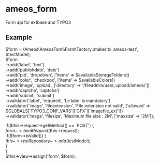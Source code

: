 # ameos_form
Form api for extbase and TYPO3

## Example

$form = \\Ameos\\AmeosForm\\Form\\Factory::make('tx_ameos-test', $testModel);  
$form  
 ->add('label', 'text')  
 ->add('publishdate', 'date')  
 ->add('pid', 'dropdown', ['items' => $availableStorageFolders])  
 ->add('color', 'checkbox', ['items' => $availableColors])  
 ->add('image', 'upload', ['directory' => '/fileadmin/user_upload/ameos/'])  
 ->add('captcha', 'captcha')  
 ->add('submit', 'submit')  
 ->validator('label', 'required', 'Le label is mandatory')  
 ->validator('image', 'fileextension', 'File extension not valid', ['allowed' => $GLOBALS['TYPO3_CONF_VARS']['GFX']['imagefile_ext']])  
 ->validator('image', 'filesize', 'Maximum file size : 2M', ['maxsize' => '2M']);

if($this->request->getMethod() == 'POST') {  
  $form->bindRequest($this->request);  
  if($form->isValid()) {  
    $this->testRepository->add($testModel);  
  }  
}  
$this->view->assign('form', $form);  
